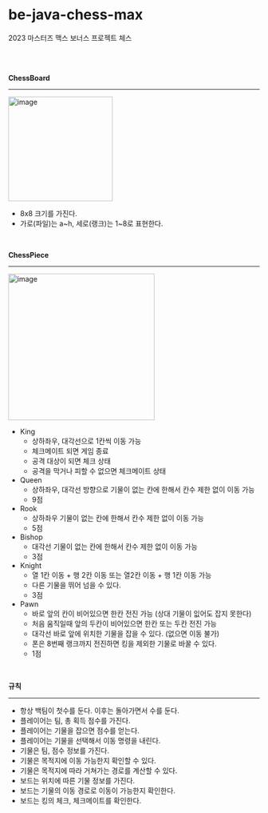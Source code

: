 # be-java-chess-max
2023 마스터즈 맥스 보너스 프로젝트 체스

<br>
<br>

**ChessBoard**  

---

<img width="209" alt="image" src="https://github.com/tjdqls1200/juniorForum/assets/57752068/86370ad6-f140-428a-b0f4-3e8213b28ef2">  
  
- 8x8 크기를 가진다.  
- 가로(파일)는 a~h, 세로(랭크)는 1~8로 표현한다.  

<br>
  
**ChessPiece**

---

<img width="293" alt="image" src="https://github.com/tjdqls1200/juniorForum/assets/57752068/aad80f17-ef56-4278-810b-d773396d6847">  
  
- King  
  - 상하좌우, 대각선으로 1칸씩 이동 가능  
  - 체크메이트 되면 게임 종료  
  - 공격 대상이 되면 체크 상태  
  - 공격을 막거나 피할 수 없으면 체크메이트 상태  
- Queen  
  - 상하좌우, 대각선 방향으로 기물이 없는 칸에 한해서 칸수 제한 없이 이동 가능  
  - 9점  
- Rook  
  - 상하좌우 기물이 없는 칸에 한해서 칸수 제한 없이 이동 가능  
  - 5점  
- Bishop  
  - 대각선 기물이 없는 칸에 한해서 칸수 제한 없이 이동 가능  
  - 3점  
- Knight  
  - 열 1칸 이동 + 행 2칸 이동 또는 열2칸 이동 + 행 1칸 이동 가능  
  - 다른 기물을 뛰어 넘을 수 있다.  
  - 3점  
- Pawn  
  - 바로 앞의 칸이 비어있으면 한칸 전진 가능 (상대 기물이 잆어도 잡지 못한다)  
  - 처음 움직일때 앞의 두칸이 비어있으면 한칸 또는 두칸 전진 가능  
  - 대각선 바로 앞에 위치한 기물을 잡을 수 있다. (없으면 이동 불가)  
  - 폰은 8번째 랭크까지 전진하면 킹을 제외한 기물로 바꿀 수 있다.  
  - 1점  

<br>

**규칙**

---

- 항상 백팀이 첫수를 둔다. 이후는 돌아가면서 수를 둔다.  
- 플레이어는 팀, 총 획득 점수를 가진다.  
- 플레이어는 기물을 잡으면 점수를 얻는다.  
- 플레이어는 기물을 선택해서 이동 명령을 내린다.  
- 기물은 팀, 점수 정보를 가진다.  
- 기물은 목적지에 이동 가능한지 확인할 수 있다.  
- 기물은 목적지에 따라 거쳐가는 경로를 계산할 수 있다.  
- 보드는 위치에 따른 기물 정보를 가진다.  
- 보드는 기물의 이동 경로로 이동이 가능한지 확인한다.  
- 보드는 킹의 체크, 체크메이트를 확인한다.  
